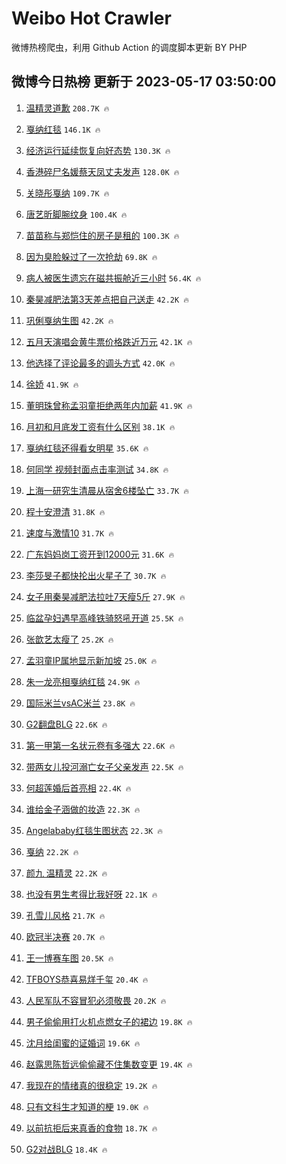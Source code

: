 # Weibo Hot Crawler 



微博热榜爬虫，利用 Github Action 的调度脚本更新 BY PHP 


## 微博今日热榜 更新于 2023-05-17 03:50:00 
1. [温精灵道歉](https://s.weibo.com/weibo?q=%E6%B8%A9%E7%B2%BE%E7%81%B5%E9%81%93%E6%AD%89&t=31&band_rank=1&Refer=top) `208.7K 🔥` 

1. [戛纳红毯](https://s.weibo.com/weibo?q=%E6%88%9B%E7%BA%B3%E7%BA%A2%E6%AF%AF&t=31&band_rank=2&Refer=top) `146.1K 🔥` 

1. [经济运行延续恢复向好态势](https://s.weibo.com/weibo?q=%23%E7%BB%8F%E6%B5%8E%E8%BF%90%E8%A1%8C%E5%BB%B6%E7%BB%AD%E6%81%A2%E5%A4%8D%E5%90%91%E5%A5%BD%E6%80%81%E5%8A%BF%23&t=31&band_rank=3&Refer=top) `130.3K 🔥` 

1. [香港碎尸名媛蔡天凤丈夫发声](https://s.weibo.com/weibo?q=%23%E9%A6%99%E6%B8%AF%E7%A2%8E%E5%B0%B8%E5%90%8D%E5%AA%9B%E8%94%A1%E5%A4%A9%E5%87%A4%E4%B8%88%E5%A4%AB%E5%8F%91%E5%A3%B0%23&t=31&band_rank=4&Refer=top) `128.0K 🔥` 

1. [关晓彤戛纳](https://s.weibo.com/weibo?q=%23%E5%85%B3%E6%99%93%E5%BD%A4%E6%88%9B%E7%BA%B3%23&t=31&band_rank=5&Refer=top) `109.7K 🔥` 

1. [唐艺昕脚腕纹身](https://s.weibo.com/weibo?q=%23%E5%94%90%E8%89%BA%E6%98%95%E8%84%9A%E8%85%95%E7%BA%B9%E8%BA%AB%23&t=31&band_rank=6&Refer=top) `100.4K 🔥` 

1. [苗苗称与郑恺住的房子是租的](https://s.weibo.com/weibo?q=%23%E8%8B%97%E8%8B%97%E7%A7%B0%E4%B8%8E%E9%83%91%E6%81%BA%E4%BD%8F%E7%9A%84%E6%88%BF%E5%AD%90%E6%98%AF%E7%A7%9F%E7%9A%84%23&t=31&band_rank=7&Refer=top) `100.3K 🔥` 

1. [因为臭脸躲过了一次抢劫](https://s.weibo.com/weibo?q=%23%E5%9B%A0%E4%B8%BA%E8%87%AD%E8%84%B8%E8%BA%B2%E8%BF%87%E4%BA%86%E4%B8%80%E6%AC%A1%E6%8A%A2%E5%8A%AB%23&t=31&band_rank=8&Refer=top) `69.8K 🔥` 

1. [病人被医生遗忘在磁共振舱近三小时](https://s.weibo.com/weibo?q=%23%E7%97%85%E4%BA%BA%E8%A2%AB%E5%8C%BB%E7%94%9F%E9%81%97%E5%BF%98%E5%9C%A8%E7%A3%81%E5%85%B1%E6%8C%AF%E8%88%B1%E8%BF%91%E4%B8%89%E5%B0%8F%E6%97%B6%23&t=31&band_rank=9&Refer=top) `56.4K 🔥` 

1. [秦昊减肥法第3天差点把自己送走](https://s.weibo.com/weibo?q=%23%E7%A7%A6%E6%98%8A%E5%87%8F%E8%82%A5%E6%B3%95%E7%AC%AC3%E5%A4%A9%E5%B7%AE%E7%82%B9%E6%8A%8A%E8%87%AA%E5%B7%B1%E9%80%81%E8%B5%B0%23&t=31&band_rank=10&Refer=top) `42.2K 🔥` 

1. [巩俐戛纳生图](https://s.weibo.com/weibo?q=%E5%B7%A9%E4%BF%90%E6%88%9B%E7%BA%B3%E7%94%9F%E5%9B%BE&t=31&band_rank=11&Refer=top) `42.2K 🔥` 

1. [五月天演唱会黄牛票价格跌近万元](https://s.weibo.com/weibo?q=%23%E4%BA%94%E6%9C%88%E5%A4%A9%E6%BC%94%E5%94%B1%E4%BC%9A%E9%BB%84%E7%89%9B%E7%A5%A8%E4%BB%B7%E6%A0%BC%E8%B7%8C%E8%BF%91%E4%B8%87%E5%85%83%23&t=31&band_rank=12&Refer=top) `42.1K 🔥` 

1. [他选择了评论最多的调头方式](https://s.weibo.com/weibo?q=%E4%BB%96%E9%80%89%E6%8B%A9%E4%BA%86%E8%AF%84%E8%AE%BA%E6%9C%80%E5%A4%9A%E7%9A%84%E8%B0%83%E5%A4%B4%E6%96%B9%E5%BC%8F&t=31&band_rank=13&Refer=top) `42.0K 🔥` 

1. [徐娇](https://s.weibo.com/weibo?q=%E5%BE%90%E5%A8%87&t=31&band_rank=14&Refer=top) `41.9K 🔥` 

1. [董明珠曾称孟羽童拒绝两年内加薪](https://s.weibo.com/weibo?q=%23%E8%91%A3%E6%98%8E%E7%8F%A0%E6%9B%BE%E7%A7%B0%E5%AD%9F%E7%BE%BD%E7%AB%A5%E6%8B%92%E7%BB%9D%E4%B8%A4%E5%B9%B4%E5%86%85%E5%8A%A0%E8%96%AA%23&t=31&band_rank=15&Refer=top) `41.9K 🔥` 

1. [月初和月底发工资有什么区别](https://s.weibo.com/weibo?q=%23%E6%9C%88%E5%88%9D%E5%92%8C%E6%9C%88%E5%BA%95%E5%8F%91%E5%B7%A5%E8%B5%84%E6%9C%89%E4%BB%80%E4%B9%88%E5%8C%BA%E5%88%AB%23&t=31&band_rank=16&Refer=top) `38.1K 🔥` 

1. [戛纳红毯还得看女明星](https://s.weibo.com/weibo?q=%23%E6%88%9B%E7%BA%B3%E7%BA%A2%E6%AF%AF%E8%BF%98%E5%BE%97%E7%9C%8B%E5%A5%B3%E6%98%8E%E6%98%9F%23&t=31&band_rank=17&Refer=top) `35.6K 🔥` 

1. [何同学 视频封面点击率测试](https://s.weibo.com/weibo?q=%E4%BD%95%E5%90%8C%E5%AD%A6%20%E8%A7%86%E9%A2%91%E5%B0%81%E9%9D%A2%E7%82%B9%E5%87%BB%E7%8E%87%E6%B5%8B%E8%AF%95&t=31&band_rank=18&Refer=top) `34.8K 🔥` 

1. [上海一研究生清晨从宿舍6楼坠亡](https://s.weibo.com/weibo?q=%23%E4%B8%8A%E6%B5%B7%E4%B8%80%E7%A0%94%E7%A9%B6%E7%94%9F%E6%B8%85%E6%99%A8%E4%BB%8E%E5%AE%BF%E8%88%8D6%E6%A5%BC%E5%9D%A0%E4%BA%A1%23&t=31&band_rank=19&Refer=top) `33.7K 🔥` 

1. [程十安澄清](https://s.weibo.com/weibo?q=%23%E7%A8%8B%E5%8D%81%E5%AE%89%E6%BE%84%E6%B8%85%23&t=31&band_rank=20&Refer=top) `31.8K 🔥` 

1. [速度与激情10](https://s.weibo.com/weibo?q=%E9%80%9F%E5%BA%A6%E4%B8%8E%E6%BF%80%E6%83%8510&t=31&band_rank=21&Refer=top) `31.7K 🔥` 

1. [广东妈妈岗工资开到12000元](https://s.weibo.com/weibo?q=%23%E5%B9%BF%E4%B8%9C%E5%A6%88%E5%A6%88%E5%B2%97%E5%B7%A5%E8%B5%84%E5%BC%80%E5%88%B012000%E5%85%83%23&t=31&band_rank=22&Refer=top) `31.6K 🔥` 

1. [李莎旻子都快抡出火星子了](https://s.weibo.com/weibo?q=%23%E6%9D%8E%E8%8E%8E%E6%97%BB%E5%AD%90%E9%83%BD%E5%BF%AB%E6%8A%A1%E5%87%BA%E7%81%AB%E6%98%9F%E5%AD%90%E4%BA%86%23&t=31&band_rank=23&Refer=top) `30.7K 🔥` 

1. [女子用秦昊减肥法拉吐7天瘦5斤](https://s.weibo.com/weibo?q=%23%E5%A5%B3%E5%AD%90%E7%94%A8%E7%A7%A6%E6%98%8A%E5%87%8F%E8%82%A5%E6%B3%95%E6%8B%89%E5%90%907%E5%A4%A9%E7%98%A65%E6%96%A4%23&t=31&band_rank=24&Refer=top) `27.9K 🔥` 

1. [临盆孕妇遇早高峰铁骑怒吼开道](https://s.weibo.com/weibo?q=%23%E4%B8%B4%E7%9B%86%E5%AD%95%E5%A6%87%E9%81%87%E6%97%A9%E9%AB%98%E5%B3%B0%E9%93%81%E9%AA%91%E6%80%92%E5%90%BC%E5%BC%80%E9%81%93%23&t=31&band_rank=25&Refer=top) `25.5K 🔥` 

1. [张歆艺太瘦了](https://s.weibo.com/weibo?q=%23%E5%BC%A0%E6%AD%86%E8%89%BA%E5%A4%AA%E7%98%A6%E4%BA%86%23&t=31&band_rank=26&Refer=top) `25.2K 🔥` 

1. [孟羽童IP属地显示新加坡](https://s.weibo.com/weibo?q=%23%E5%AD%9F%E7%BE%BD%E7%AB%A5IP%E5%B1%9E%E5%9C%B0%E6%98%BE%E7%A4%BA%E6%96%B0%E5%8A%A0%E5%9D%A1%23&t=31&band_rank=27&Refer=top) `25.0K 🔥` 

1. [朱一龙亮相戛纳红毯](https://s.weibo.com/weibo?q=%23%E6%9C%B1%E4%B8%80%E9%BE%99%E4%BA%AE%E7%9B%B8%E6%88%9B%E7%BA%B3%E7%BA%A2%E6%AF%AF%23&t=31&band_rank=28&Refer=top) `24.9K 🔥` 

1. [国际米兰vsAC米兰](https://s.weibo.com/weibo?q=%23%E5%9B%BD%E9%99%85%E7%B1%B3%E5%85%B0vsAC%E7%B1%B3%E5%85%B0%23&t=31&band_rank=29&Refer=top) `23.8K 🔥` 

1. [G2翻盘BLG](https://s.weibo.com/weibo?q=%23G2%E7%BF%BB%E7%9B%98BLG%23&t=31&band_rank=30&Refer=top) `22.6K 🔥` 

1. [第一甲第一名状元卷有多强大](https://s.weibo.com/weibo?q=%23%E7%AC%AC%E4%B8%80%E7%94%B2%E7%AC%AC%E4%B8%80%E5%90%8D%E7%8A%B6%E5%85%83%E5%8D%B7%E6%9C%89%E5%A4%9A%E5%BC%BA%E5%A4%A7%23&t=31&band_rank=31&Refer=top) `22.6K 🔥` 

1. [带两女儿投河溺亡女子父亲发声](https://s.weibo.com/weibo?q=%23%E5%B8%A6%E4%B8%A4%E5%A5%B3%E5%84%BF%E6%8A%95%E6%B2%B3%E6%BA%BA%E4%BA%A1%E5%A5%B3%E5%AD%90%E7%88%B6%E4%BA%B2%E5%8F%91%E5%A3%B0%23&t=31&band_rank=32&Refer=top) `22.5K 🔥` 

1. [何超莲婚后首亮相](https://s.weibo.com/weibo?q=%23%E4%BD%95%E8%B6%85%E8%8E%B2%E5%A9%9A%E5%90%8E%E9%A6%96%E4%BA%AE%E7%9B%B8%23&t=31&band_rank=33&Refer=top) `22.4K 🔥` 

1. [谁给金子涵做的妆造](https://s.weibo.com/weibo?q=%23%E8%B0%81%E7%BB%99%E9%87%91%E5%AD%90%E6%B6%B5%E5%81%9A%E7%9A%84%E5%A6%86%E9%80%A0%23&t=31&band_rank=34&Refer=top) `22.3K 🔥` 

1. [Angelababy红毯生图状态](https://s.weibo.com/weibo?q=%23Angelababy%E7%BA%A2%E6%AF%AF%E7%94%9F%E5%9B%BE%E7%8A%B6%E6%80%81%23&t=31&band_rank=35&Refer=top) `22.3K 🔥` 

1. [戛纳](https://s.weibo.com/weibo?q=%E6%88%9B%E7%BA%B3&t=31&band_rank=36&Refer=top) `22.2K 🔥` 

1. [颜九 温精灵](https://s.weibo.com/weibo?q=%E9%A2%9C%E4%B9%9D%20%E6%B8%A9%E7%B2%BE%E7%81%B5&t=31&band_rank=37&Refer=top) `22.2K 🔥` 

1. [也没有男生考得比我好呀](https://s.weibo.com/weibo?q=%E4%B9%9F%E6%B2%A1%E6%9C%89%E7%94%B7%E7%94%9F%E8%80%83%E5%BE%97%E6%AF%94%E6%88%91%E5%A5%BD%E5%91%80&t=31&band_rank=38&Refer=top) `22.1K 🔥` 

1. [孔雪儿风格](https://s.weibo.com/weibo?q=%E5%AD%94%E9%9B%AA%E5%84%BF%E9%A3%8E%E6%A0%BC&t=31&band_rank=39&Refer=top) `21.7K 🔥` 

1. [欧冠半决赛](https://s.weibo.com/weibo?q=%23%E6%AC%A7%E5%86%A0%E5%8D%8A%E5%86%B3%E8%B5%9B%23&t=31&band_rank=40&Refer=top) `20.7K 🔥` 

1. [王一博赛车图](https://s.weibo.com/weibo?q=%E7%8E%8B%E4%B8%80%E5%8D%9A%E8%B5%9B%E8%BD%A6%E5%9B%BE&t=31&band_rank=41&Refer=top) `20.5K 🔥` 

1. [TFBOYS恭喜易烊千玺](https://s.weibo.com/weibo?q=%23TFBOYS%E6%81%AD%E5%96%9C%E6%98%93%E7%83%8A%E5%8D%83%E7%8E%BA%23&t=31&band_rank=42&Refer=top) `20.4K 🔥` 

1. [人民军队不容冒犯必须敬畏](https://s.weibo.com/weibo?q=%23%E4%BA%BA%E6%B0%91%E5%86%9B%E9%98%9F%E4%B8%8D%E5%AE%B9%E5%86%92%E7%8A%AF%E5%BF%85%E9%A1%BB%E6%95%AC%E7%95%8F%23&t=31&band_rank=43&Refer=top) `20.2K 🔥` 

1. [男子偷偷用打火机点燃女子的裙边](https://s.weibo.com/weibo?q=%23%E7%94%B7%E5%AD%90%E5%81%B7%E5%81%B7%E7%94%A8%E6%89%93%E7%81%AB%E6%9C%BA%E7%82%B9%E7%87%83%E5%A5%B3%E5%AD%90%E7%9A%84%E8%A3%99%E8%BE%B9%23&t=31&band_rank=44&Refer=top) `19.8K 🔥` 

1. [沈月给闺蜜的证婚词](https://s.weibo.com/weibo?q=%23%E6%B2%88%E6%9C%88%E7%BB%99%E9%97%BA%E8%9C%9C%E7%9A%84%E8%AF%81%E5%A9%9A%E8%AF%8D%23&t=31&band_rank=45&Refer=top) `19.6K 🔥` 

1. [赵露思陈哲远偷偷藏不住集数变更](https://s.weibo.com/weibo?q=%23%E8%B5%B5%E9%9C%B2%E6%80%9D%E9%99%88%E5%93%B2%E8%BF%9C%E5%81%B7%E5%81%B7%E8%97%8F%E4%B8%8D%E4%BD%8F%E9%9B%86%E6%95%B0%E5%8F%98%E6%9B%B4%23&t=31&band_rank=46&Refer=top) `19.4K 🔥` 

1. [我现在的情绪真的很稳定](https://s.weibo.com/weibo?q=%E6%88%91%E7%8E%B0%E5%9C%A8%E7%9A%84%E6%83%85%E7%BB%AA%E7%9C%9F%E7%9A%84%E5%BE%88%E7%A8%B3%E5%AE%9A&t=31&band_rank=47&Refer=top) `19.2K 🔥` 

1. [只有文科生才知道的梗](https://s.weibo.com/weibo?q=%23%E5%8F%AA%E6%9C%89%E6%96%87%E7%A7%91%E7%94%9F%E6%89%8D%E7%9F%A5%E9%81%93%E7%9A%84%E6%A2%97%23&t=31&band_rank=48&Refer=top) `19.0K 🔥` 

1. [以前抗拒后来真香的食物](https://s.weibo.com/weibo?q=%E4%BB%A5%E5%89%8D%E6%8A%97%E6%8B%92%E5%90%8E%E6%9D%A5%E7%9C%9F%E9%A6%99%E7%9A%84%E9%A3%9F%E7%89%A9&t=31&band_rank=49&Refer=top) `18.7K 🔥` 

1. [G2对战BLG](https://s.weibo.com/weibo?q=%23G2%E5%AF%B9%E6%88%98BLG%23&t=31&band_rank=50&Refer=top) `18.4K 🔥` 


